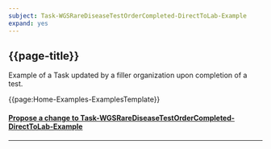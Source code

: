 ```yaml
---
subject: Task-WGSRareDiseaseTestOrderCompleted-DirectToLab-Example
expand: yes
---
```



## {{page-title}}

Example of a Task updated by a filler organization upon completion of a test.

{{page:Home-Examples-ExamplesTemplate}}


<div id="Feedback" class="tabcontent">
<h4><a href='https://simplifier.net/NHS-Digital-FHIR-Genomics-Implementation-Guide/Task-WGSRareDiseaseTestOrderCompleted-DirectToLab-Example/~issues?level=Filee' target="_blank">Propose a change to Task-WGSRareDiseaseTestOrderCompleted-DirectToLab-Example</a></h4>
</div>

---